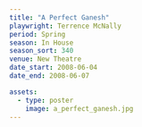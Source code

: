 ```yaml
---
title: "A Perfect Ganesh"
playwright: Terrence McNally
period: Spring
season: In House
season_sort: 340
venue: New Theatre
date_start: 2008-06-04
date_end: 2008-06-07

assets:
  - type: poster
    image: a_perfect_ganesh.jpg
---
```

